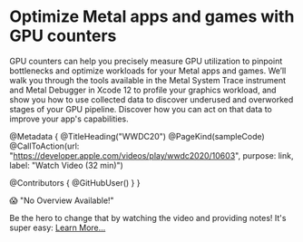 # Optimize Metal apps and games with GPU counters

GPU counters can help you precisely measure GPU utilization to pinpoint bottlenecks and optimize workloads for your Metal apps and games. We’ll walk you through the tools available in the Metal System Trace instrument and Metal Debugger in Xcode 12 to profile your graphics workload, and show you how to use collected data to discover underused and overworked stages of your GPU pipeline. Discover how you can act on that data to improve your app's capabilities.

@Metadata {
   @TitleHeading("WWDC20")
   @PageKind(sampleCode)
   @CallToAction(url: "https://developer.apple.com/videos/play/wwdc2020/10603", purpose: link, label: "Watch Video (32 min)")

   @Contributors {
      @GitHubUser(<replace this with your GitHub handle>)
   }
}

😱 "No Overview Available!"

Be the hero to change that by watching the video and providing notes! It's super easy:
 [Learn More…](https://wwdcnotes.com/documentation/wwdcnotes/contributing)
